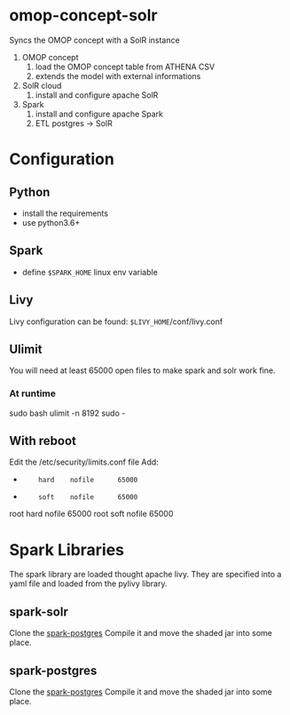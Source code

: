 # omop-concept-solr

Syncs the OMOP concept with a SolR instance

1. OMOP concept
    1. load the OMOP concept table from ATHENA CSV
    2. extends the model with external informations
2. SolR cloud 
    1. install and configure apache SolR
3. Spark
    1. install and configure apache Spark
    2. ETL postgres -> SolR

# Configuration

## Python
- install the requirements
- use python3.6+


## Spark
- define `$SPARK_HOME` linux env variable

## Livy
Livy configuration can be found: `$LIVY_HOME`/conf/livy.conf

## Ulimit
You will need at least 65000 open files to make spark and solr work fine.

### At runtime
sudo bash
ulimit -n 8192
sudo - <yourUser>


## With reboot
Edit the  /etc/security/limits.conf file
Add:
*         hard    nofile      65000
*         soft    nofile      65000
root      hard    nofile      65000
root      soft    nofile      65000

# Spark Libraries
The spark library are loaded thought apache livy. They are specified into a
yaml file and loaded from the pylivy library.

## spark-solr
Clone the [spark-postgres](https://github.com/parisni/spark-solr)
Compile it and move the shaded jar into some place.

## spark-postgres
Clone the [spark-postgres](https://github.com/EDS-APHP/spark-postgres)
Compile it and move the shaded jar into some place.

